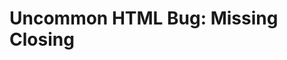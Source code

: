 # Uncommon HTML Bug: Missing Closing <title> Tag

This repository demonstrates a subtle but potentially problematic bug in HTML: a missing closing `</title>` tag.  While many missing tags will result in obvious rendering issues, a missing closing `<title>` tag might only surface as a validation error or unexpected behavior in certain environments.

## The Bug

The `bug.html` file contains a missing closing tag for the `<title>` element. This can lead to unpredictable behavior or errors, depending on the browser or validation tools used.

## The Solution

The `bugSolution.html` file provides the corrected version with the closing `</title>` tag added.  This ensures proper validation and consistent rendering across different browsers.

## How to Reproduce

1.  Clone this repository.
2.  Open `bug.html` in a web browser.  Observe any unexpected behavior (may be subtle).
3.  Open `bugSolution.html` and compare the result.